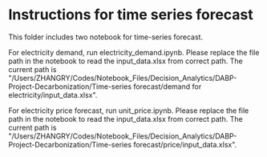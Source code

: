 # Instructions for time series forecast
This folder includes two notebook for time-series forecast.

For electricity demand, run electricity_demand.ipynb. Please replace the file path in the notebook to read the input_data.xlsx from correct path. The current path is "/Users/ZHANGRY/Codes/Notebook_Files/Decision_Analytics/DABP-Project-Decarbonization/Time-series forecast/demand for electricity/input_data.xlsx".

For electricity price forecast, run unit_price.ipynb. Please replace the file path in the notebook to read the input_data.xlsx from correct path. The current path is "/Users/ZHANGRY/Codes/Notebook_Files/Decision_Analytics/DABP-Project-Decarbonization/Time-series forecast/price/input_data.xlsx".

